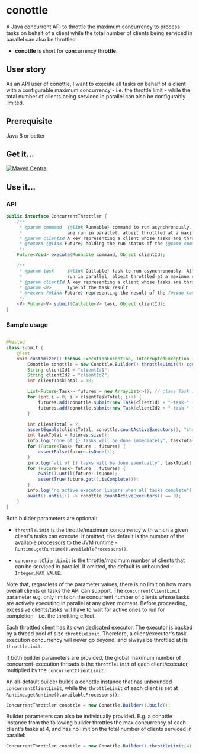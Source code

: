 # conottle

A Java concurrent API to throttle the maximum concurrency to process tasks on behalf of a client while the total number
of clients being serviced in parallel can also be throttled

- **conottle** is short for **con**currency thr**ottle**.

## User story

As an API user of conottle, I want to execute all tasks on behalf of a client with a configurable maximum concurrency -
i.e. the throttle limit - while the total number of clients being serviced in parallel can also be configurably limited.

## Prerequisite

Java 8 or better

## Get it...

[![Maven Central](https://img.shields.io/maven-central/v/io.github.q3769/conottle.svg?label=Maven%20Central)](https://search.maven.org/search?q=g:%22io.github.q3769%22%20AND%20a:%22conottle%22)

## Use it...

### API

```java
public interface ConcurrentThrottler {
    /**
     * @param command  {@link Runnable} command to run asynchronously. All such commands under the same {@code clientId}
     *                 are run in parallel, albeit throttled at a maximum concurrency.
     * @param clientId A key representing a client whose tasks are throttled while running in parallel
     * @return {@link Future} holding the run status of the {@code command}
     */
    Future<Void> execute(Runnable command, Object clientId);

    /**
     * @param task     {@link Callable} task to run asynchronously. All such tasks under the same {@code clientId} are
     *                 run in parallel, albeit throttled at a maximum concurrency.
     * @param clientId A key representing a client whose tasks are throttled while running in parallel
     * @param <V>      Type of the task result
     * @return {@link Future} representing the result of the {@code task}
     */
    <V> Future<V> submit(Callable<V> task, Object clientId);
}
```

### Sample usage

```java

@Nested
class submit {
    @Test
    void customized() throws ExecutionException, InterruptedException {
        Conottle conottle = new Conottle.Builder().throttleLimit(4).concurrentClientLimit(50).build();
        String clientId1 = "clientId1";
        String clientId2 = "clientId2";
        int clientTaskTotal = 10;

        List<Future<Task>> futures = new ArrayList<>(); // class Task implements Callable<Task>
        for (int i = 0; i < clientTaskTotal; i++) {
            futures.add(conottle.submit(new Task(clientId1 + "-task-" + i, MIN_TASK_DURATION), clientId1));
            futures.add(conottle.submit(new Task(clientId2 + "-task-" + i, MIN_TASK_DURATION), clientId2));
        }

        int clientTotal = 2;
        assertEquals(clientTotal, conottle.countActiveExecutors(), "should be 1:1 between a client and its executor");
        int taskTotal = futures.size();
        info.log("none of {} tasks will be done immediately", taskTotal);
        for (Future<Task> future : futures) {
            assertFalse(future.isDone());
        }
        info.log("all of {} tasks will be done eventually", taskTotal);
        for (Future<Task> future : futures) {
            await().until(future::isDone);
            assertTrue(future.get().isComplete());
        }
        info.log("no active executor lingers when all tasks complete");
        await().until(() -> conottle.countActiveExecutors() == 0);
    }
}
```

Both builder parameters are optional:

- `throttleLimit` is the throttle/maximum concurrency with which a given client's tasks can execute. If omitted, the
  default is the number of the available processors to the JVM runtime - `Runtime.getRuntime().availableProcessors()`.

- `concurrentClientLimit` is the throttle/maximum number of clients that can be serviced in parallel. If omitted, the
  default is unbounded - `Integer.MAX_VALUE`.

Note that, regardless of the parameter values, there is no limit on how many overall clients or tasks the API can
support. The `concurrentClientLimit` parameter e.g. only limits on the concurrent number of clients whose tasks are
actively executing in parallel at any given moment. Before proceeding, excessive clients/tasks will have to wait for
active ones to run for completion - i.e. the throttling effect.

Each throttled client has its own dedicated executor. The executor is backed by a thread pool of size `throttleLimit`.
Therefore, a client/executor's task execution concurrency will never go beyond, and always be throttled at
its `throttleLimit`.

If both builder parameters are provided, the global maximum number of concurrent-execution threads is
the `throttleLimit` of each client/executor, multiplied by the `concurrentClientLimit`.

An all-default builder builds a conottle instance that has unbounded `concurrentClientLimit`, while the `throttleLimit`
of each client is set at `Runtime.getRuntime().availableProcessors()`:

```groovy
ConcurrentThrottler conottle = new Conottle.Builder().build();
```

Builder parameters can also be individually provided. E.g. a conottle instance from the following builder throttles the
max concurrency of each client's tasks at 4, and has no limit on the total number of clients serviced in parallel:

```groovy
ConcurrentThrottler conottle = new Conottle.Builder().throttleLimit(4).build();
```
